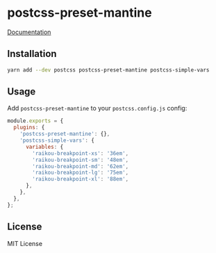 # postcss-preset-mantine

[Documentation](http://mantine.dev/styles/postcss-preset)

## Installation

```sh
yarn add --dev postcss postcss-preset-mantine postcss-simple-vars
```

## Usage

Add `postcss-preset-mantine` to your `postcss.config.js` config:

```js
module.exports = {
  plugins: {
    'postcss-preset-mantine': {},
    'postcss-simple-vars': {
      variables: {
        'raikou-breakpoint-xs': '36em',
        'raikou-breakpoint-sm': '48em',
        'raikou-breakpoint-md': '62em',
        'raikou-breakpoint-lg': '75em',
        'raikou-breakpoint-xl': '88em',
      },
    },
  },
};
```

## License

MIT License
